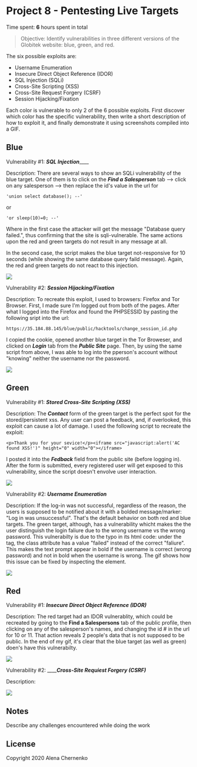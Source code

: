 # Project 8 - Pentesting Live Targets

Time spent: **6** hours spent in total

> Objective: Identify vulnerabilities in three different versions of the Globitek website: blue, green, and red.

The six possible exploits are:

* Username Enumeration
* Insecure Direct Object Reference (IDOR)
* SQL Injection (SQLi)
* Cross-Site Scripting (XSS)
* Cross-Site Request Forgery (CSRF)
* Session Hijacking/Fixation

Each color is vulnerable to only 2 of the 6 possible exploits. First discover which color has the specific vulnerability, then write a short description of how to exploit it, and finally demonstrate it using screenshots compiled into a GIF.

## Blue

Vulnerability #1: _______SQL Injection___________

Description: There are several ways to show an SQLi vulnerability of the blue target. One of them is to click on the ___Find a Salesperson___ tab --> click on any salesperson --> then replace the id's value in the url for 

    'union select database(); --'    
or
    
    'or sleep(10)=0; --'
    
Where in the first case the attacker will get the message "Database query failed.", thus confirming that the site is sqli-vulnerable. The same actions upon the red and green targets do not result in any message at all. 

In the second case, the script makes the blue target not-responsive for 10 seconds (while showing the same database query faild message). Again, the red and green targets do not react to this injection.

<img src="blue-vuln1.gif">

Vulnerability #2: ___Session Hijacking/Fixation___

Description: To recreate this exploit, I used to browsers: Firefox and Tor Browser. First, I made sure I'm logged out from both of the pages. After what I logged into the Firefox and found the PHPSESSID by pasting the following sript into the url:

    https://35.184.88.145/blue/public/hacktools/change_session_id.php
    
I copied the cookie, opened another blue target in the Tor Broweser, and clicked on ___Login___ tab from the ___Public Site___ page. Then, by using the same script from above, I was able to log into the pperson's account without "knowing" neither the username nor the password. 

<img src="blue-vuln2.gif">

## Green

Vulnerability #1: ___Stored Cross-Site Scripting (XSS)___

Description:  The ___Contact___ form of the green target is the perfect spot for the stored/persistent xss. Any user can post a feedback, and, if overlooked, this exploit can cause a lot of damage. I used the following script to recreate the exploit:

    <p>Thank you for your sevice!</p><iframe src="javascript:alert('AC found XSS!')" height="0" width="0"></iframe>
    
I posted it into the ___Fedback___ field from the public site (before logging in). After the form is submitted, every registered user will get exposed to this vulnerability, since the script doesn't envolve user interaction. 

<img src="green-vuln1.gif">

Vulnerability #2: ___Username Enumeration___

Description: If the log-in was not successful, regardless of the reason, the users is supposed to be notified about it with a bolded message/marker: "Log in was unsuccessful". That's the default behavior on both red and blue targets. The green target, although, has a vulnerability whicht makes the the user distinguish the login faliure due to the wrong username vs the wrong password. This vulnerabilty is due to the typo in its html code: under the <span> tag, the class attribute has a value "failed" instead of the correct "faliure". This makes the text prompt appear in bold if the username is correct (wrong password) and not in bold when the username is wrong. The gif shows how this issue can be fixed by inspecting the element.

<img src="green-vuln2.gif">


## Red

Vulnerability #1: ___Insecure Direct Object Reference (IDOR)___

Description: The red target had an IDOR vulnerablity, which could be recreated by going to the __Find a Salespersons__ tab of the public profile, then clicking on any of the salesperson's names, and changing the id # in the url for 10 or 11. That action reveals 2 people's data that is not supposed to be public. In the end of my gif, it's clear that the blue target (as well as green) doen's have this vulnerabilty.

<img src="red-vuln1.gif">

Vulnerability #2: ___________Cross-Site Requiest Forgery (CSRF)_______

Description: 

<img src="red-vuln2.gif">


## Notes

Describe any challenges encountered while doing the work


## License

Copyright 2020 Alena Chernenko


